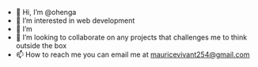 - 👋 Hi, I’m @ohenga
- 👀 I’m interested in web development
- 🌱 I’m 
- 💞️ I’m looking to collaborate on any projects that challenges me to think outside the box
- 📫 How to reach me you can email me at mauricevivant254@gmail.com

<!---
ohenga/ohenga is a ✨ special ✨ repository because its `README.md` (this file) appears on your GitHub profile.
You can click the Preview link to take a look at your changes.
--->
